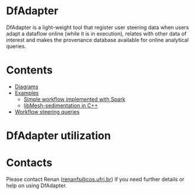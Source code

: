 # DfAdapter

DfAdapter is a light-weight tool that register user steering data when users adapt a dataflow online (while it is in execution), relates with other data of interest and makes the provenance database available for online analytical queries. 

# Contents

- [Diagrams](diagrams)   
- [Examples](examples)
  - [Simple workflow implemented with Spark](examples/simple_spark_dataflow)
  - [libMesh-sedimentation in C++](examples/libMesh-sedimentation)
- [Workflow steering queries](queries.md)


# DfAdapter utilization



# Contacts
Please contact Renan (renanfs@cos.ufrj.br) if you need further details or help on using DfAdapter.